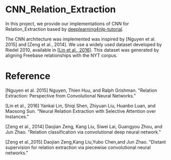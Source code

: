 # CNN_Relation_Extraction
In this project, we provide our implementations of CNN for Relation_Extraction based by [deeplearning4nlp-tutorial](https://github.com/UKPLab/deeplearning4nlp-tutorial/tree/master/2017-07_Seminar/Session%203%20-%20Relation%20CNN/code).

The CNN architecture was implemented was inspired by [Nguyen et al. 2015] and [Zeng et al., 2014].
We use a widely used dataset developed by Riedel 2010, available in [[Lin et al., 2016](https://github.com/thunlp/NRE)]. This dataset was generated by aligning Freebase relationships with the NYT corpus.

# Reference
[Nguyen et al. 2015] Nguyen, Thien Huu, and Ralph Grishman. "Relation Extraction: Perspective from Convolutional Neural Networks."

[Lin et al., 2016] Yankai Lin, Shiqi Shen, Zhiyuan Liu, Huanbo Luan, and Maosong Sun. "Neural Relation Extraction with Selective Attention over Instances."

[Zeng et al., 2014] Daojian Zeng, Kang Liu, Siwei Lai, Guangyou Zhou, and Jun Zhao. "Relation classification via convolutional deep neural network."

[Zeng et al.,2015] Daojian Zeng,Kang Liu,Yubo Chen,and Jun Zhao. "Distant supervision for relation extraction via piecewise convolutional neural networks."
